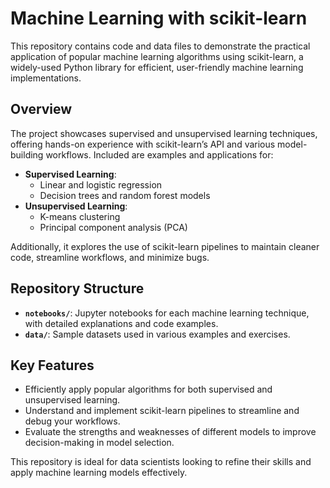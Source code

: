 # Machine Learning with scikit-learn

This repository contains code and data files to demonstrate the practical application of popular machine learning algorithms using scikit-learn, a widely-used Python library for efficient, user-friendly machine learning implementations.

## Overview

The project showcases supervised and unsupervised learning techniques, offering hands-on experience with scikit-learn’s API and various model-building workflows. Included are examples and applications for:

- **Supervised Learning**:
  - Linear and logistic regression
  - Decision trees and random forest models
- **Unsupervised Learning**:
  - K-means clustering
  - Principal component analysis (PCA)

Additionally, it explores the use of scikit-learn pipelines to maintain cleaner code, streamline workflows, and minimize bugs.

## Repository Structure

- **`notebooks/`**: Jupyter notebooks for each machine learning technique, with detailed explanations and code examples.
- **`data/`**: Sample datasets used in various examples and exercises.
  
## Key Features

- Efficiently apply popular algorithms for both supervised and unsupervised learning.
- Understand and implement scikit-learn pipelines to streamline and debug your workflows.
- Evaluate the strengths and weaknesses of different models to improve decision-making in model selection.

This repository is ideal for data scientists looking to refine their skills and apply machine learning models effectively.
